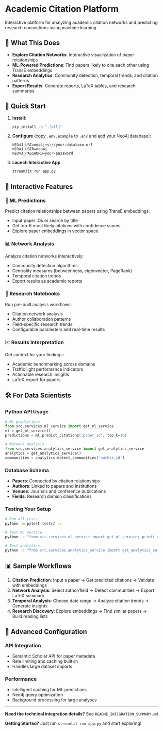 # Academic Citation Platform

Interactive platform for analyzing academic citation networks and predicting research connections using machine learning.

## 🚀 What This Does

- **Explore Citation Networks**: Interactive visualization of paper relationships
- **ML-Powered Predictions**: Find papers likely to cite each other using TransE embeddings
- **Research Analytics**: Community detection, temporal trends, and citation patterns
- **Export Results**: Generate reports, LaTeX tables, and research summaries

## 🎯 Quick Start

1. **Install**:
   ```bash
   pip install -e ".[all]"
   ```

2. **Configure** (copy `.env.example` to `.env` and add your Neo4j database):
   ```env
   NEO4J_URI=neo4j+s://your-database-url
   NEO4J_USER=neo4j  
   NEO4J_PASSWORD=your-password
   ```

3. **Launch Interactive App**:
   ```bash
   streamlit run app.py
   ```

## 📱 Interactive Features

### 🔮 ML Predictions
Predict citation relationships between papers using TransE embeddings:
- Input paper IDs or search by title
- Get top-K most likely citations with confidence scores
- Explore paper embeddings in vector space

### 📊 Network Analysis  
Analyze citation networks interactively:
- Community detection algorithms
- Centrality measures (betweenness, eigenvector, PageRank)
- Temporal citation trends
- Export results as academic reports

### 🧪 Research Notebooks
Run pre-built analysis workflows:
- Citation network analysis
- Author collaboration patterns  
- Field-specific research trends
- Configurable parameters and real-time results

### 📈 Results Interpretation
Get context for your findings:
- Academic benchmarking across domains
- Traffic light performance indicators
- Actionable research insights
- LaTeX export for papers

## 🛠️ For Data Scientists

### Python API Usage
```python
# ML predictions
from src.services.ml_service import get_ml_service
ml = get_ml_service()
predictions = ml.predict_citations('paper_id', top_k=10)

# Network analysis  
from src.services.analytics_service import get_analytics_service
analytics = get_analytics_service()
communities = analytics.detect_communities('author_id')
```

### Database Schema
- **Papers**: Connected by citation relationships
- **Authors**: Linked to papers and institutions  
- **Venues**: Journals and conference publications
- **Fields**: Research domain classifications

### Testing Your Setup
```bash
# Run all tests
python -m pytest tests/ -v

# Test ML service
python -c "from src.services.ml_service import get_ml_service; print('✅ ML Ready')"

# Test analytics
python -c "from src.services.analytics_service import get_analytics_service; print('✅ Analytics Ready')"
```

## 📊 Sample Workflows

1. **Citation Prediction**: Input a paper → Get predicted citations → Validate with embeddings
2. **Network Analysis**: Select author/field → Detect communities → Export LaTeX summary
3. **Temporal Analysis**: Choose date range → Analyze citation trends → Generate insights
4. **Research Discovery**: Explore embeddings → Find similar papers → Build reading lists

## 🔧 Advanced Configuration

### API Integration
- Semantic Scholar API for paper metadata
- Rate limiting and caching built-in
- Handles large dataset imports

### Performance
- Intelligent caching for ML predictions
- Neo4j query optimization
- Background processing for large analyses

---

**Need the technical integration details?** See `README_INTEGRATION_SUMMARY.md`

**Getting Started?** Just run `streamlit run app.py` and start exploring!